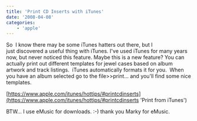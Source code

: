 ```yaml
---
title: 'Print CD Inserts with iTunes'
date: '2008-04-08'
categories:
    - 'apple'
---
```


So  I know there may be some iTunes hatters out there, but I just discovered a useful thing with iTunes. I've used iTunes for many years now, but never noticed this feature. Maybe this is a new feature? You can actually print out different templates for jewel cases based on album artwork and track listings.  iTunes automatically formats it for you.  When you have an album selected go to the file>>print... and you'll find some nice templates.

[https://www.apple.com/itunes/hottips/#printcdinserts](https://www.apple.com/itunes/hottips/#printcdinserts 'Print from iTunes')

BTW... I use eMusic for downloads. :-) thank you Marky for eMusic.

